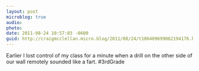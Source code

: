 ```yaml
---
layout: post
microblog: true
audio: 
photo: 
date: 2011-08-24 10:57:03 -0600
guid: http://craigmcclellan.micro.blog/2011/08/24/t106409699062194176.html
---
```

Earlier I lost control of my class for a minute when a drill on the other side of our wall remotely sounded like a fart. #3rdGrade
